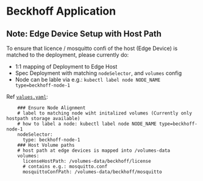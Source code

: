 # Beckhoff Application

## Note: Edge Device Setup with Host Path

To ensure that licence / mosquitto confi of the host (Edge Device) is matched to the deployment, please currently do:

- 1:1 mapping of Deployment to Edge Host
- Spec Deployment with matching `nodeSelector`, and `volumes` config
- Node can be lable via e.g.: `kubectl label node NODE_NAME type=beckhoff-node-1`

Ref [`values.yaml`](./helm/values.yaml):
```
    ### Ensure Node Alignment
    # label to matching node wiht initalized volumes (Currently only hostpath storage available)
    # how to label a node: kubectl label node NODE_NAME type=beckhoff-node-1
    nodeSelector:
      type: beckhoff-node-1
    ### Host Volume paths
    # host path at edge devices is mapped into /volumes-data
    volumes:
      licenseHostPath: /volumes-data/beckhoff/license
      # contains e.g.: mosquitto.conf
      mosquittoConfPath: /volumes-data/beckhoff/mosquitto

```